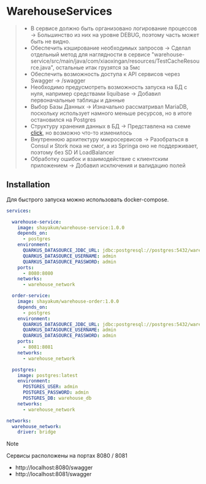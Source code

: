 # WarehouseServices
> * В сервисе должно быть организовано логирование процессов -> Большинство из них на уровне DEBUG, поэтому часть может быть не видно.
> * Обеспечить кэширование необходимых запросов -> Сделал отдельный метод для наглядности в сервисе "warehouse-service/src/main/java/com/xiaoxingan/resources/TestCacheResource.java", остальные итак грузятся за 5мс
> * Обеспечить возможность доступа к API сервисов через Swagger -> /swagger
> * Необходимо предусмотреть возможность запуска на БД с нуля, например средствами liquibase -> Добавил первоначальные таблицы и данные
> * Выбор Базы Данных -> Изначально рассматривал MariaDB, поскольку использует намного меньше ресурсов, но в итоге остановился на Postgres
> * Структуру хранения данных в БД -> Представлена на схеме [click](https://dbdiagram.io/d/WarehoseandShop-67e01e3b75d75cc84422a8af), но возможно что-то изменилось
> * Внутреннюю архитектуру микросервисов -> Разобраться в Consul и Stork пока не смог, а из Springа оно не поддерживает, поэтому без SD И LoadBalancer
> * Обработку ошибок и взаимодействие с клиентским приложением -> Добавил исключения и валидацию полей

## Installation
Для быстрого запуска можно использовать docker-compose.

```yml
services:

  warehouse-service:
    image: shayakum/warehouse-service:1.0.0
    depends_on:
      - postgres
    environment:
      QUARKUS_DATASOURCE_JDBC_URL: jdbc:postgresql://postgres:5432/warehouse_db
      QUARKUS_DATASOURCE_USERNAME: admin
      QUARKUS_DATASOURCE_PASSWORD: admin
    ports:
      - 8080:8080
    networks:
      - warehouse_network

  order-service:
    image: shayakum/warehouse-order:1.0.0
    depends_on:
      - postgres
    environment:
      QUARKUS_DATASOURCE_JDBC_URL: jdbc:postgresql://postgres:5432/warehouse_db
      QUARKUS_DATASOURCE_USERNAME: admin
      QUARKUS_DATASOURCE_PASSWORD: admin
    ports:
      - 8081:8081
    networks:
      - warehouse_network

  postgres:
    image: postgres:latest
    environment:
      POSTGRES_USER: admin
      POSTGRES_PASSWORD: admin
      POSTGRES_DB: warehouse_db
    networks:
      - warehouse_network

networks:
  warehouse_network:
    driver: bridge
```
>[!NOTE]
> Сервисы расположены на портах 8080 / 8081
>
> * http://localhost:8080/swagger
> * http://localhost:8081/swagger

